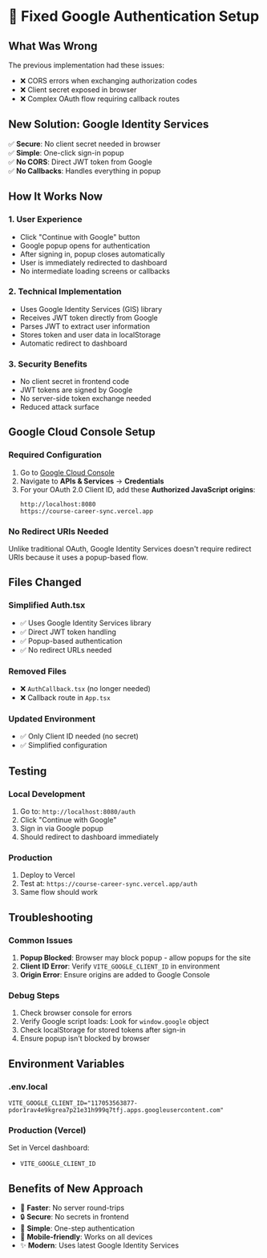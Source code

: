 # 🔧 Fixed Google Authentication Setup

## What Was Wrong
The previous implementation had these issues:
- ❌ CORS errors when exchanging authorization codes
- ❌ Client secret exposed in browser
- ❌ Complex OAuth flow requiring callback routes

## New Solution: Google Identity Services
✅ **Secure**: No client secret needed in browser  
✅ **Simple**: One-click sign-in popup  
✅ **No CORS**: Direct JWT token from Google  
✅ **No Callbacks**: Handles everything in popup  

## How It Works Now

### 1. User Experience
- Click "Continue with Google" button
- Google popup opens for authentication
- After signing in, popup closes automatically
- User is immediately redirected to dashboard
- No intermediate loading screens or callbacks

### 2. Technical Implementation
- Uses Google Identity Services (GIS) library
- Receives JWT token directly from Google
- Parses JWT to extract user information
- Stores token and user data in localStorage
- Automatic redirect to dashboard

### 3. Security Benefits
- No client secret in frontend code
- JWT tokens are signed by Google
- No server-side token exchange needed
- Reduced attack surface

## Google Cloud Console Setup

### Required Configuration
1. Go to [Google Cloud Console](https://console.cloud.google.com/)
2. Navigate to **APIs & Services** → **Credentials**
3. For your OAuth 2.0 Client ID, add these **Authorized JavaScript origins**:
   ```
   http://localhost:8080
   https://course-career-sync.vercel.app
   ```

### No Redirect URIs Needed
Unlike traditional OAuth, Google Identity Services doesn't require redirect URIs because it uses a popup-based flow.

## Files Changed

### Simplified Auth.tsx
- ✅ Uses Google Identity Services library
- ✅ Direct JWT token handling
- ✅ Popup-based authentication
- ✅ No redirect URLs needed

### Removed Files
- ❌ `AuthCallback.tsx` (no longer needed)
- ❌ Callback route in `App.tsx`

### Updated Environment
- ✅ Only Client ID needed (no secret)
- ✅ Simplified configuration

## Testing

### Local Development
1. Go to: `http://localhost:8080/auth`
2. Click "Continue with Google"
3. Sign in via Google popup
4. Should redirect to dashboard immediately

### Production
1. Deploy to Vercel
2. Test at: `https://course-career-sync.vercel.app/auth`
3. Same flow should work

## Troubleshooting

### Common Issues
1. **Popup Blocked**: Browser may block popup - allow popups for the site
2. **Client ID Error**: Verify `VITE_GOOGLE_CLIENT_ID` in environment
3. **Origin Error**: Ensure origins are added to Google Console

### Debug Steps
1. Check browser console for errors
2. Verify Google script loads: Look for `window.google` object
3. Check localStorage for stored tokens after sign-in
4. Ensure popup isn't blocked by browser

## Environment Variables

### .env.local
```env
VITE_GOOGLE_CLIENT_ID="117053563877-pdor1rav4e9kgrea7p21e31h999q7tfj.apps.googleusercontent.com"
```

### Production (Vercel)
Set in Vercel dashboard:
- `VITE_GOOGLE_CLIENT_ID`

## Benefits of New Approach
- 🚀 **Faster**: No server round-trips
- 🔒 **Secure**: No secrets in frontend
- 🎯 **Simple**: One-step authentication
- 📱 **Mobile-friendly**: Works on all devices
- ✨ **Modern**: Uses latest Google Identity Services